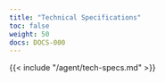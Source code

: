 ```yaml
---
title: "Technical Specifications"
toc: false
weight: 50
docs: DOCS-000
---
```


{{< include "/agent/tech-specs.md" >}}
